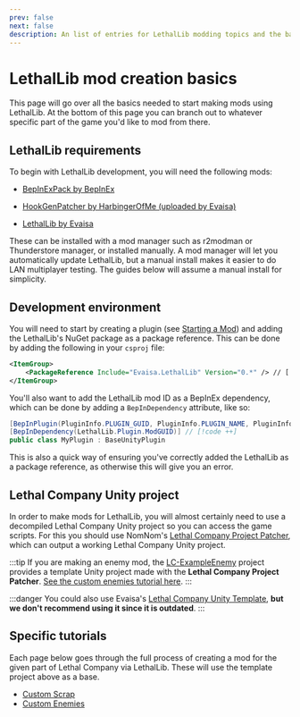 ```yaml
---
prev: false
next: false
description: An list of entries for LethalLib modding topics and the basis for all LethalLib guides on this wiki.
---
```

# LethalLib mod creation basics
This page will go over all the basics needed to start making mods using LethalLib. At the bottom of this page you can branch out to whatever specific part of the game you'd like to mod from there.

## LethalLib requirements
To begin with LethalLib development, you will need the following mods:

- [BepInExPack by BepInEx](https://thunderstore.io/c/lethal-company/p/BepInEx/BepInExPack/)

- [HookGenPatcher by HarbingerOfMe (uploaded by Evaisa)](https://thunderstore.io/c/lethal-company/p/Evaisa/HookGenPatcher/)

- [LethalLib by Evaisa](https://thunderstore.io/c/lethal-company/p/Evaisa/LethalLib/)

These can be installed with a mod manager such as r2modman or Thunderstore manager, or installed manually. A mod manager will let you automatically update LethalLib, but a manual install makes it easier to do LAN multiplayer testing. The guides below will assume a manual install for simplicity.

## Development environment
You will need to start by creating a plugin (see [Starting a Mod](/dev/starting-a-mod)) and adding the LethalLib's NuGet package as a package reference. This can be done by adding the following in your `csproj` file:

```xml
<ItemGroup>
    <PackageReference Include="Evaisa.LethalLib" Version="0.*" /> // [!code ++]
</ItemGroup>
```

You'll also want to add the LethalLib mod ID as a BepInEx dependency, which can be done by adding a `BepInDependency` attribute, like so:
```cs
[BepInPlugin(PluginInfo.PLUGIN_GUID, PluginInfo.PLUGIN_NAME, PluginInfo.PLUGIN_VERSION)]
[BepInDependency(LethalLib.Plugin.ModGUID)] // [!code ++]
public class MyPlugin : BaseUnityPlugin
```


This is also a quick way of ensuring you've correctly added the LethalLib as a package reference, as otherwise this will give you an error.

## Lethal Company Unity project
In order to make mods for LethalLib, you will almost certainly need to use a decompiled Lethal Company Unity project so you can access the game scripts. For this you should use NomNom's [Lethal Company Project Patcher](https://github.com/nomnomab/lc-project-patcher#readme), which can output a working Lethal Company Unity project.

:::tip
If you are making an enemy mod, the [LC-ExampleEnemy](https://github.com/Hamunii/LC-ExampleEnemy) project provides a template Unity project made with the **Lethal Company Project Patcher**. [See the custom enemies tutorial here](/dev/apis/lethallib/custom-enemies/overview).
:::

:::danger
You could also use Evaisa's [Lethal Company Unity Template](https://github.com/EvaisaDev/LethalCompanyUnityTemplate/tree/main#readme), **but we don't recommend using it since it is outdated**.
:::

## Specific tutorials
Each page below goes through the full process of creating a mod for the given part of Lethal Company via LethalLib. These will use the template project above as a base.

- [Custom Scrap](/dev/apis/lethallib/customscrap)
- [Custom Enemies](/dev/apis/lethallib/custom-enemies/overview)